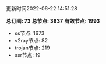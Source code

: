 更新时间2022-06-22 14:51:28

**总订阅: 73**
**总节点: 3837**
**有效节点: 1993**
- ss节点: 1673
- v2ray节点: 82
- trojan节点: 219
- ssr节点: 19
